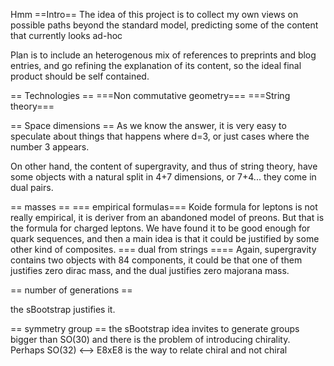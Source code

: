 Hmm
==Intro==
The idea of this project is to collect my own views on possible paths beyond the standard model,
predicting some of the content that currently looks ad-hoc

Plan is to include an heterogenous mix of references to preprints and blog entries,
and go refining the explanation of its content, so the ideal final product should be
self contained.

== Technologies ==
===Non commutative geometry===
===String theory===

== Space dimensions ==
As we know the answer, it is very easy to speculate about things that happens where d=3,
or just cases where the number 3 appears.

On other hand, the content of supergravity, and thus of string theory, have some objects with
a natural split in 4+7 dimensions, or 7+4... they come in dual pairs.

== masses ==
=== empirical formulas===
Koide formula for leptons is not really empirical, it is deriver from an abandoned model of preons. But that is
the formula for charged leptons. We have found it to be good enough for quark sequences, and then a main
idea is that it could be justified by some other kind of composites.
=== dual from strings ====
Again, supergravity contains two objects with 84 components, it could be that one of them justifies zero dirac mass,
and the dual justifies zero majorana mass.

== number of generations ==

the sBootstrap justifies it.

== symmetry group ==
the sBootstrap idea invites to generate groups bigger than SO(30) and there is the problem of introducing chirality.
Perhaps SO(32) <--> E8xE8 is the way to relate chiral and not chiral
